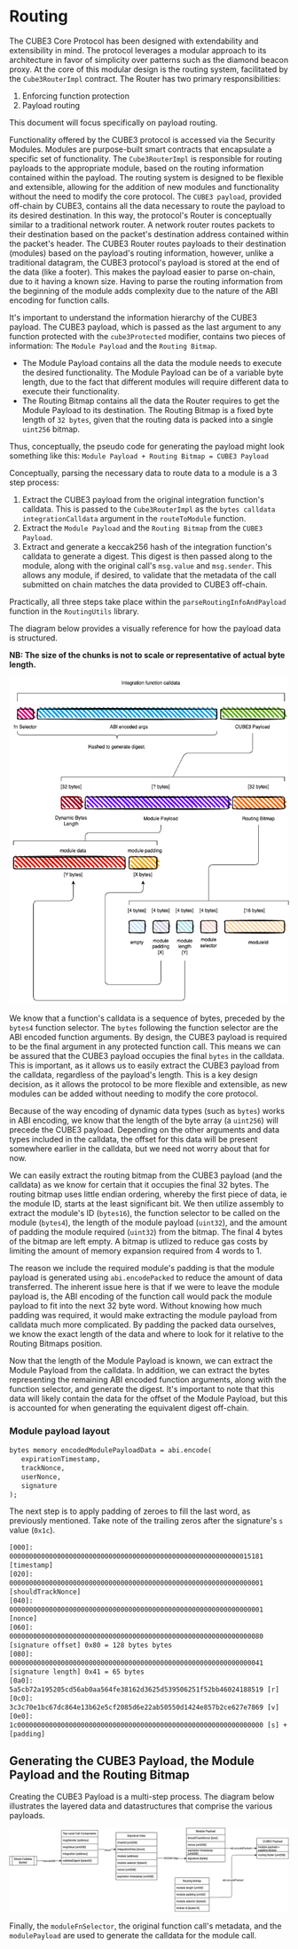 # Routing

The CUBE3 Core Protocol has been designed with extendability and extensibility in mind. The protocol leverages a modular approach to its architecture in favor of simplicity over patterns such as the diamond beacon proxy. At the core of this modular design is the routing system, facilitated by the `Cube3RouterImpl` contract. The Router has two primary responsibilities:

1. Enforcing function protection
2. Payload routing

This document will focus specifically on payload routing.

Functionality offered by the CUBE3 protocol is accessed via the Security Modules. Modules are purpose-built smart contracts that encapsulate a specific set of functionality. The `Cube3RouterImpl` is responsible for routing payloads to the appropriate module, based on the routing information contained within the payload. The routing system is designed to be flexible and extensible, allowing for the addition of new modules and functionality without the need to modify the core protocol. The `CUBE3 payload`, provided off-chain by CUBE3, contains all the data necessary to route the payload to its desired destination. In this way, the protocol's Router is conceptually similar to a traditional network router. A network router routes packets to their destination based on the packet's destination address contained within the packet's header. The CUBE3 Router routes payloads to their destination (modules) based on the payload's routing information, however, unlike a traditional datagram, the CUBE3 protocol's payload is stored at the end of the data (like a footer). This makes the payload easier to parse on-chain, due to it having a known size. Having to parse the routing information from the beginning of the module adds complexity due to the nature of the ABI encoding for function calls.

It's important to understand the information hierarchy of the CUBE3 payload. The CUBE3 payload, which is passed as the last argument to any function protected with the `cube3Protected` modifier, contains two pieces of information: The `Module Payload` and the `Routing Bitmap`.

- The Module Payload contains all the data the module needs to execute the desired functionality. The Module Payload can be of a variable byte length, due to the fact that different modules will require different data to execute their functionality.
- The Routing Bitmap contains all the data the Router requires to get the Module Payload to its destination. The Routing Bitmap is a fixed byte length of `32 bytes`, given that the routing data is packed into a single `uint256` bitmap.

Thus, conceptually, the pseudo code for generating the payload might look something like this: `Module Payload + Routing Bitmap = CUBE3 Payload`

Conceptually, parsing the necessary data to route data to a module is a 3 step process:

1. Extract the CUBE3 payload from the original integration function's calldata. This is passed to the `Cube3RouterImpl` as the `bytes calldata integrationCalldata` argument in the `routeToModule` function.
2. Extract the `Module Payload` and the `Routing Bitmap` from the `CUBE3 Payload`.
3. Extract and generate a keccak256 hash of the integration function's calldata to generate a digest. This digest is then passed along to the module, along with the original call's `msg.value` and `msg.sender`. This allows any module, if desired, to validate that the metadata of the call submitted on chain matches the data provided to CUBE3 off-chain.

Practically, all three steps take place within the `parseRoutingInfoAndPayload` function in the `RoutingUtils` library.

The diagram below provides a visually reference for how the payload data is structured.

**NB: The size of the chunks is not to scale or representative of actual byte length.**

![payload](../images/payload.png)

We know that a function's calldata is a sequence of bytes, preceded by the `bytes4` function selector. The `bytes` following the function selector are the ABI encoded function arguments. By design, the CUBE3 payload is required to be the final argument in any protected function call. This means we can be assured that the CUBE3 payload occupies the final `bytes` in the calldata. This is important, as it allows us to easily extract the CUBE3 payload from the calldata, regardless of the payload's length. This is a key design decision, as it allows the protocol to be more flexible and extensible, as new modules can be added without needing to modify the core protocol.

Because of the way encoding of dynamic data types (such as `bytes`) works in ABI encoding, we know that the length of the byte array (a `uint256`) will precede the CUBE3 payload. Depending on the other arguments and data types included in the calldata, the offset for this data will be present somewhere earlier in the calldata, but we need not worry about that for now.

We can easily extract the routing bitmap from the CUBE3 payload (and the calldata) as we know for certain that it occupies the final 32 bytes. The routing bitmap uses little endian ordering, whereby the first piece of data, ie the module ID, starts at the least significant bit. We then utilize assembly to extract the module's ID (`bytes16`), the function selector to be called on the module (`bytes4`), the length of the module payload (`uint32`), and the amount of padding the module required (`uint32`) from the bitmap. The final 4 bytes of the bitmap are left empty. A bitmap is utlized to reduce gas costs by limiting the amount of memory expansion required from 4 words to 1.

The reason we include the required module's padding is that the module payload is generated using `abi.encodePacked` to reduce the amount of data transferred. The inherent issue here is that if we were to leave the module payload is, the ABI encoding of the function call would pack the module payload to fit into the next 32 byte word. Without knowing how much padding was required, it would make extracting the module payload from calldata much more complicated. By padding the packed data ourselves, we know the exact length of the data and where to look for it relative to the Routing Bitmaps position.

Now that the length of the Module Payload is known, we can extract the Module Payload from the calldata. In addition, we can extract the bytes representing the remaining ABI encoded function arguments, along with the function selector, and generate the digest. It's important to note that this data will likely contain the data for the offset of the Module Payload, but this is accounted for when generating the equivalent digest off-chain.

### Module payload layout

```solidity
bytes memory encodedModulePayloadData = abi.encode(
   expirationTimestamp,
   trackNonce,
   userNonce,
   signature
);
```

The next step is to apply padding of zeroes to fill the last word, as previously mentioned. Take note of the trailing zeros after the signature's `s` value (`0x1c`).

```
[000]: 0000000000000000000000000000000000000000000000000000000000015181 [timestamp]
[020]: 0000000000000000000000000000000000000000000000000000000000000001 [shouldTrackNonce]
[040]: 0000000000000000000000000000000000000000000000000000000000000001 [nonce]
[060]: 0000000000000000000000000000000000000000000000000000000000000080 [signature offset] 0x80 = 128 bytes bytes
[080]: 0000000000000000000000000000000000000000000000000000000000000041 [signature length] 0x41 = 65 bytes
[0a0]: 5a5cb72a195205cd56ab0aa564fe38162d3625d539506251f52bb46024188519 [r]
[0c0]: 3c3c70e1bc67dc864e13b62e5cf2085d6e22ab50550d1424e857b2ce627e7869 [v]
[0e0]: 1c00000000000000000000000000000000000000000000000000000000000000 [s] + [padding]

```

## Generating the CUBE3 Payload, the Module Payload and the Routing Bitmap

Creating the CUBE3 Payload is a multi-step process. The diagram below illustrates the layered data and datastructures that comprise the various payloads.

![payload_creation](../images/payload_creation.png)

Finally, the `moduleFnSelector`, the original function call's metadata, and the `modulePayload` are used to generate the calldata for the module call.
